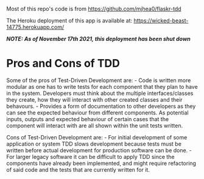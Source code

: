 Most of this repo's code is from https://github.com/mjhea0/flaskr-tdd

The Heroku deployment of this app is available at: https://wicked-beast-14775.herokuapp.com/

***NOTE: As of November 17th 2021, this deployment has been shut down***

# Pros and Cons of TDD

Some of the pros of Test-Driven Development are:
    - Code is written more modular as one has to write tests for each component that they plan to have in the system. Developers must think about
    the multiple interfaces/classes they create, how they will interact with other created classes and their behavours.
    - Provides a form of documentation to other developers as they can see the expected behaviour from different components. As potential inputs,
    outputs and expected behaviour of certain cases that the component will interact with are all shown within the unit tests written.

Cons of Test-Driven Development are:
    - For initial development of some application or system TDD slows development because tests must be written before actual development
    for production software can be done.
    - For larger legacy software it can be difficult to apply TDD since the components have already been implemented, and might require
    refactoring of said code and the tests that are currently written for it.
